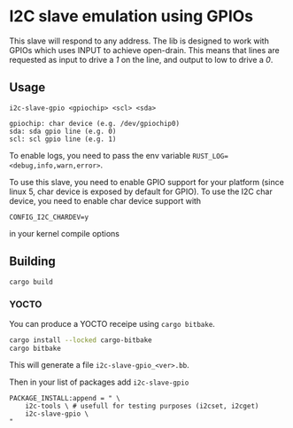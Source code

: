 # I2C slave emulation using GPIOs

This slave will respond to any address.
The lib is designed to work with GPIOs which uses INPUT to achieve open-drain.
This means that lines are requested as input to drive a *1* on the line, and output to low
to drive a *0*.

## Usage
```
i2c-slave-gpio <gpiochip> <scl> <sda>

gpiochip: char device (e.g. /dev/gpiochip0)
sda: sda gpio line (e.g. 0)
scl: scl gpio line (e.g. 1)
```
To enable logs, you need to pass the env variable `RUST_LOG=<debug,info,warn,error>`.

To use this slave, you need to enable GPIO support for your platform (since linux 5, char device is exposed by default for GPIO).
To use the I2C char device, you need to enable char device support with
```defconfig
CONFIG_I2C_CHARDEV=y
```
in your kernel compile options

## Building
```sh
cargo build
```

### YOCTO
You can produce a YOCTO receipe using `cargo bitbake`.
```sh
cargo install --locked cargo-bitbake
cargo bitbake
```
This will generate a file `i2c-slave-gpio_<ver>.bb`.

Then in your list of packages add `i2c-slave-gpio`
```bb
PACKAGE_INSTALL:append = " \
    i2c-tools \ # usefull for testing purposes (i2cset, i2cget)
    i2c-slave-gpio \
"
```
